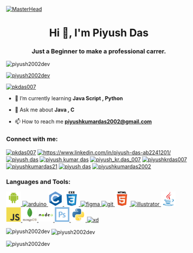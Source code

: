 [![MasterHead](https://www.linkedin.com/in/piyush-das-ab2241201/overlay/background-image/)](https://rishavchanda.io)
<h1 align="center">Hi 👋, I'm Piyush Das</h1>
<h3 align="center">Just a Beginner to make a professional carrer.</h3>

<p align="left"> <img src="https://komarev.com/ghpvc/?username=piyush2002dev&label=Profile%20views&color=0e75b6&style=flat" alt="piyush2002dev" /> </p>

<p align="left"> <a href="https://github.com/ryo-ma/github-profile-trophy"><img src="https://github-profile-trophy.vercel.app/?username=piyush2002dev" alt="piyush2002dev" /></a> </p>

<p align="left"> <a href="https://twitter.com/pkdas007" target="blank"><img src="https://img.shields.io/twitter/follow/pkdas007?logo=twitter&style=for-the-badge" alt="pkdas007" /></a> </p>

- 🌱 I’m currently learning **Java Script , Python**

- 💬 Ask me about **Java , C**

- 📫 How to reach me **piyushkumardas2002@gmail.com**

<h3 align="left">Connect with me:</h3>
<p align="left">
<a href="https://twitter.com/pkdas007" target="blank"><img align="center" src="https://raw.githubusercontent.com/rahuldkjain/github-profile-readme-generator/master/src/images/icons/Social/twitter.svg" alt="pkdas007" height="30" width="40" /></a>
<a href="https://linkedin.com/in/https://www.linkedin.com/in/piyush-das-ab2241201/" target="blank"><img align="center" src="https://raw.githubusercontent.com/rahuldkjain/github-profile-readme-generator/master/src/images/icons/Social/linked-in-alt.svg" alt="https://www.linkedin.com/in/piyush-das-ab2241201/" height="30" width="40" /></a>
<a href="https://stackoverflow.com/users/piyush das" target="blank"><img align="center" src="https://raw.githubusercontent.com/rahuldkjain/github-profile-readme-generator/master/src/images/icons/Social/stack-overflow.svg" alt="piyush das" height="30" width="40" /></a>
<a href="https://fb.com/piyush kumar das" target="blank"><img align="center" src="https://raw.githubusercontent.com/rahuldkjain/github-profile-readme-generator/master/src/images/icons/Social/facebook.svg" alt="piyush kumar das" height="30" width="40" /></a>
<a href="https://instagram.com/piyush_kr.das_007" target="blank"><img align="center" src="https://raw.githubusercontent.com/rahuldkjain/github-profile-readme-generator/master/src/images/icons/Social/instagram.svg" alt="piyush_kr.das_007" height="30" width="40" /></a>
<a href="https://www.codechef.com/users/piyushkrdas007" target="blank"><img align="center" src="https://cdn.jsdelivr.net/npm/simple-icons@3.1.0/icons/codechef.svg" alt="piyushkrdas007" height="30" width="40" /></a>
<a href="https://www.hackerrank.com/piyushkumardas21" target="blank"><img align="center" src="https://raw.githubusercontent.com/rahuldkjain/github-profile-readme-generator/master/src/images/icons/Social/hackerrank.svg" alt="piyushkumardas21" height="30" width="40" /></a>
<a href="https://www.hackerearth.com/piyush das" target="blank"><img align="center" src="https://raw.githubusercontent.com/rahuldkjain/github-profile-readme-generator/master/src/images/icons/Social/hackerearth.svg" alt="piyush das" height="30" width="40" /></a>
<a href="https://auth.geeksforgeeks.org/user/piyushkumardas2002" target="blank"><img align="center" src="https://raw.githubusercontent.com/rahuldkjain/github-profile-readme-generator/master/src/images/icons/Social/geeks-for-geeks.svg" alt="piyushkumardas2002" height="30" width="40" /></a>
</p>

<h3 align="left">Languages and Tools:</h3>
<p align="left"> <a href="https://developer.android.com" target="_blank" rel="noreferrer"> <img src="https://raw.githubusercontent.com/devicons/devicon/master/icons/android/android-original-wordmark.svg" alt="android" width="40" height="40"/> </a> <a href="https://www.arduino.cc/" target="_blank" rel="noreferrer"> <img src="https://cdn.worldvectorlogo.com/logos/arduino-1.svg" alt="arduino" width="40" height="40"/> </a> <a href="https://www.cprogramming.com/" target="_blank" rel="noreferrer"> <img src="https://raw.githubusercontent.com/devicons/devicon/master/icons/c/c-original.svg" alt="c" width="40" height="40"/> </a> <a href="https://www.w3schools.com/css/" target="_blank" rel="noreferrer"> <img src="https://raw.githubusercontent.com/devicons/devicon/master/icons/css3/css3-original-wordmark.svg" alt="css3" width="40" height="40"/> </a> <a href="https://www.figma.com/" target="_blank" rel="noreferrer"> <img src="https://www.vectorlogo.zone/logos/figma/figma-icon.svg" alt="figma" width="40" height="40"/> </a> <a href="https://git-scm.com/" target="_blank" rel="noreferrer"> <img src="https://www.vectorlogo.zone/logos/git-scm/git-scm-icon.svg" alt="git" width="40" height="40"/> </a> <a href="https://www.w3.org/html/" target="_blank" rel="noreferrer"> <img src="https://raw.githubusercontent.com/devicons/devicon/master/icons/html5/html5-original-wordmark.svg" alt="html5" width="40" height="40"/> </a> <a href="https://www.adobe.com/in/products/illustrator.html" target="_blank" rel="noreferrer"> <img src="https://www.vectorlogo.zone/logos/adobe_illustrator/adobe_illustrator-icon.svg" alt="illustrator" width="40" height="40"/> </a> <a href="https://www.java.com" target="_blank" rel="noreferrer"> <img src="https://raw.githubusercontent.com/devicons/devicon/master/icons/java/java-original.svg" alt="java" width="40" height="40"/> </a> <a href="https://developer.mozilla.org/en-US/docs/Web/JavaScript" target="_blank" rel="noreferrer"> <img src="https://raw.githubusercontent.com/devicons/devicon/master/icons/javascript/javascript-original.svg" alt="javascript" width="40" height="40"/> </a> <a href="https://www.mongodb.com/" target="_blank" rel="noreferrer"> <img src="https://raw.githubusercontent.com/devicons/devicon/master/icons/mongodb/mongodb-original-wordmark.svg" alt="mongodb" width="40" height="40"/> </a> <a href="https://nodejs.org" target="_blank" rel="noreferrer"> <img src="https://raw.githubusercontent.com/devicons/devicon/master/icons/nodejs/nodejs-original-wordmark.svg" alt="nodejs" width="40" height="40"/> </a> <a href="https://www.photoshop.com/en" target="_blank" rel="noreferrer"> <img src="https://raw.githubusercontent.com/devicons/devicon/master/icons/photoshop/photoshop-line.svg" alt="photoshop" width="40" height="40"/> </a> <a href="https://www.python.org" target="_blank" rel="noreferrer"> <img src="https://raw.githubusercontent.com/devicons/devicon/master/icons/python/python-original.svg" alt="python" width="40" height="40"/> </a> <a href="https://www.adobe.com/products/xd.html" target="_blank" rel="noreferrer"> <img src="https://cdn.worldvectorlogo.com/logos/adobe-xd.svg" alt="xd" width="40" height="40"/> </a> </p>

<p><img align="left" src="https://github-readme-stats.vercel.app/api/top-langs?username=piyush2002dev&show_icons=true&locale=en&layout=compact" alt="piyush2002dev" /></p>

<p>&nbsp;<img align="center" src="https://github-readme-stats.vercel.app/api?username=piyush2002dev&show_icons=true&locale=en" alt="piyush2002dev" /></p>

<p><img align="center" src="https://github-readme-streak-stats.herokuapp.com/?user=piyush2002dev&" alt="piyush2002dev" /></p>
